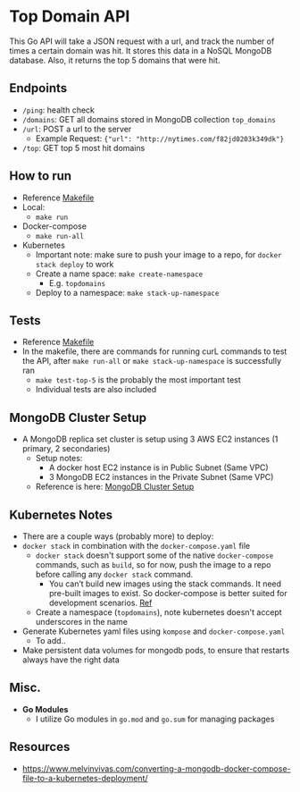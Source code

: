# Top Domain API
This Go API will take a JSON request with a url, and track the number of times a certain domain was hit. It stores this data in a NoSQL MongoDB database. Also, it returns the top 5 domains that were hit. 

## Endpoints
- `/ping`: health check
- `/domains`: GET all domains stored in MongoDB collection `top_domains`
- `/url`: POST a url to the server 
    - Example Request: `{"url": "http://nytimes.com/f82jd0203k349dk"}`
- `/top`: GET top 5 most hit domains

## How to run
- Reference [Makefile](./Makefile)
- Local:
    - `make run`
- Docker-compose
    - `make run-all`
- Kubernetes
    - Important note: make sure to push your image to a repo, for `docker stack deploy` to work
    - Create a name space: `make create-namespace`
        - E.g. `topdomains`
    - Deploy to a namespace: `make stack-up-namespace`

## Tests
- Reference [Makefile](./Makefile)
- In the makefile, there are commands for running curL commands to test the API, after `make run-all` or `make stack-up-namespace` is successfully ran
    - `make test-top-5` is the probably the most important test
    - Individual tests are also included

## MongoDB Cluster Setup
- A MongoDB replica set cluster is setup using 3 AWS EC2 instances (1 primary, 2 secondaries)
    - Setup notes:
        - A docker host EC2 instance is in Public Subnet (Same VPC)
        - 3 MongoDB EC2 instances in the Private Subnet  (Same VPC)
    - Reference is here: [MongoDB Cluster Setup](https://github.com/paulnguyen/cmpe281/blob/master/labs/lab5/aws-mongodb-replica-set.md)


## Kubernetes Notes
- There are a couple ways (probably more) to deploy:
- `docker stack` in combination with the `docker-compose.yaml` file
    - `docker stack` doesn't support some of the native `docker-compose` commands, such as `build`, so for now, push the image to a repo before calling any `docker stack` command.
        - You can’t build new images using the stack commands. It need pre-built images to exist. So docker-compose is better suited for development scenarios. [Ref](https://vsupalov.com/difference-docker-compose-and-docker-stack/)
    - Create a namespace (`topdomains`), note kubernetes doesn't accept underscores in the name
- Generate Kubernetes yaml files using `kompose` and `docker-compose.yaml`
    - To add..
- Make persistent data volumes for mongodb pods, to ensure that restarts always have the right data
## Misc.
- **Go Modules**
    - I utilize Go modules in `go.mod` and `go.sum` for managing packages

## Resources
- https://www.melvinvivas.com/converting-a-mongodb-docker-compose-file-to-a-kubernetes-deployment/